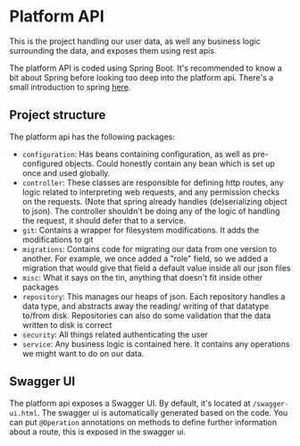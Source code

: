 # Platform API

This is the project handling our user data, as well any business logic surrounding the data, and exposes them using
rest apis.

The platform API is coded using Spring Boot. It's recommended to know a bit about Spring before looking too deep into
the platform api. There's a small introduction to spring [here](./spring.md).

## Project structure
The platform api has the following packages:

* `configuration`: Has beans containing configuration, as well as pre-configured objects. Could honestly contain
  any bean which is set up once and used globally.
* `controller`: These classes are responsible for defining http routes, any logic related to interpreting web requests,
  and any permission checks on the requests. (Note that spring already handles (de)serializing object to json). The
  controller shouldn't be doing any of the logic of handling the request, it should defer that to a service.
* `git`: Contains a wrapper for filesystem modifications. It adds the modifications to git
* `migrations`: Contains code for migrating our data from one version to another. For example, we once added a "role"
  field, so we added a migration that would give that field a default value inside all our json files
* `misc`: What it says on the tin, anything that doesn't fit inside other packages
* `repository`: This manages our heaps of json. Each repository handles a data type, and abstracts away the reading/
  writing of that datatype to/from disk. Repositories can also do some validation that the data written to disk is correct
* `security`: All things related authenticating the user
* `service`: Any business logic is contained here. It contains any operations we might want to do on our data.

## Swagger UI
The platform api exposes a Swagger UI. By default, it's located at `/swagger-ui.html`. The swagger ui is automatically
generated based on the code. You can put `@Operation` annotations on methods to define further information about a route,
this is exposed in the swagger ui.
